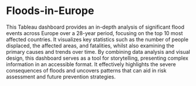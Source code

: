 # Floods-in-Europe

This Tableau dashboard provides an in-depth analysis of significant flood events across Europe over a 28-year period, focusing on the top 10 most affected countries. It visualizes key statistics such as the number of people displaced, the affected areas, and fatalities, whilst also examining the primary causes and trends over time. By combining data analysis and visual design, this dashboard serves as a tool for storytelling, presenting complex information in an accessible format. It effectively highlights the severe consequences of floods and uncovers patterns that can aid in risk assessment and future prevention strategies.
